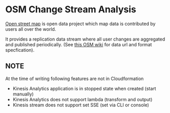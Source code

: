 # OSM Change Stream Analysis


[Open street map](http://www.openstreetmap.org/) is open data project which
map data is contributed by users all over the world.

It provides a replication data stream where all user changes are aggregated
and published periodically. (See [this OSM wiki](http://wiki.openstreetmap.org/wiki/Planet.osm/diffs) 
for data url and format specfication).

## NOTE

At the time of writing following features are not in Cloudformation

- Kinesis Analytics application is in stopped state when created (start manually)
- Kinesis Analytics does not support lambda (transform and output)
- Kinesis stream does not support set SSE (set via CLI or console)
